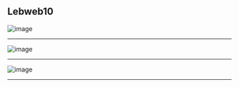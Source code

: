 <h2>Lebweb10</h2>

![image](https://github.com/user-attachments/assets/18e8130e-37b9-4ce0-a480-443db44db8fa)

---

![image](https://github.com/user-attachments/assets/77a79808-6336-4b6a-89b7-3b4b256814ed)

---

![image](https://github.com/user-attachments/assets/8c983cd8-26e9-40c2-a8eb-48e2f687ec25)


---

